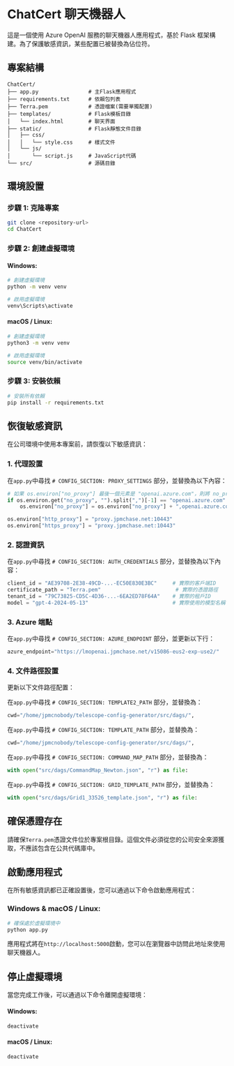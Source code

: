 # ChatCert 聊天機器人

這是一個使用 Azure OpenAI 服務的聊天機器人應用程式，基於 Flask 框架構建。為了保護敏感資訊，某些配置已被替換為佔位符。

## 專案結構

```
ChatCert/
├── app.py                # 主Flask應用程式
├── requirements.txt      # 依賴包列表
├── Terra.pem             # 憑證檔案(需要單獨配置)
├── templates/            # Flask模板目錄
│   └── index.html        # 聊天界面
├── static/               # Flask靜態文件目錄
│   ├── css/
│   │   └── style.css     # 樣式文件
│   └── js/
│       └── script.js     # JavaScript代碼
└── src/                  # 源碼目錄
```

## 環境設置

### 步驟 1: 克隆專案

```bash
git clone <repository-url>
cd ChatCert
```

### 步驟 2: 創建虛擬環境

#### Windows:

```bash
# 創建虛擬環境
python -m venv venv

# 啟用虛擬環境
venv\Scripts\activate
```

#### macOS / Linux:

```bash
# 創建虛擬環境
python3 -m venv venv

# 啟用虛擬環境
source venv/bin/activate
```

### 步驟 3: 安裝依賴

```bash
# 安裝所有依賴
pip install -r requirements.txt
```

## 恢復敏感資訊

在公司環境中使用本專案前，請恢復以下敏感資訊：

### 1. 代理設置

在`app.py`中尋找 `# CONFIG_SECTION: PROXY_SETTINGS` 部分，並替換為以下內容：

```python
# 如果 os.environ["no_proxy"] 最後一個元素是 "openai.azure.com"，則將 no_proxy 調整
if os.environ.get("no_proxy", "").split(",")[-1] == "openai.azure.com":
    os.environ["no_proxy"] = os.environ["no_proxy"] + ",openai.azure.com"

os.environ["http_proxy"] = "proxy.jpmchase.net:10443"
os.environ["https_proxy"] = "proxy.jpmchase.net:10443"
```

### 2. 認證資訊

在`app.py`中尋找 `# CONFIG_SECTION: AUTH_CREDENTIALS` 部分，並替換為以下內容：

```python
client_id = "AE39708-2E38-49CD-...-EC50E830E3BC"     # 實際的客戶端ID
certificate_path = "Terra.pem"                        # 實際的憑證路徑
tenant_id = "79C73825-CD5C-4D36-...-6EA2ED78F64A"    # 實際的租戶ID
model = "gpt-4-2024-05-13"                           # 實際使用的模型名稱
```

### 3. Azure 端點

在`app.py`中尋找 `# CONFIG_SECTION: AZURE_ENDPOINT` 部分，並更新以下行：

```python
azure_endpoint="https://lmopenai.jpmchase.net/v15086-eus2-exp-use2/"
```

### 4. 文件路徑設置

更新以下文件路徑配置：

在`app.py`中尋找 `# CONFIG_SECTION: TEMPLATE2_PATH` 部分，並替換為：

```python
cwd="/home/jpmcnobody/telescope-config-generator/src/dags/",
```

在`app.py`中尋找 `# CONFIG_SECTION: TEMPLATE_PATH` 部分，並替換為：

```python
cwd="/home/jpmcnobody/telescope-config-generator/src/dags/",
```

在`app.py`中尋找 `# CONFIG_SECTION: COMMAND_MAP_PATH` 部分，並替換為：

```python
with open("src/dags/CommandMap_Newton.json", "r") as file:
```

在`app.py`中尋找 `# CONFIG_SECTION: GRID_TEMPLATE_PATH` 部分，並替換為：

```python
with open("src/dags/Grid1_33526_template.json", "r") as file:
```

## 確保憑證存在

請確保`Terra.pem`憑證文件位於專案根目錄。這個文件必須從您的公司安全來源獲取，不應該包含在公共代碼庫中。

## 啟動應用程式

在所有敏感資訊都已正確設置後，您可以通過以下命令啟動應用程式：

### Windows & macOS / Linux:

```bash
# 確保處於虛擬環境中
python app.py
```

應用程式將在`http://localhost:5000`啟動，您可以在瀏覽器中訪問此地址來使用聊天機器人。

## 停止虛擬環境

當您完成工作後，可以通過以下命令離開虛擬環境：

#### Windows:

```bash
deactivate
```

#### macOS / Linux:

```bash
deactivate
```
